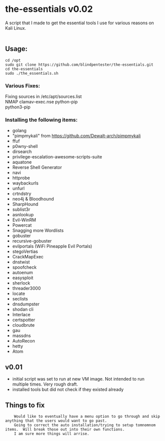 # the-essentials v0.02  
A script that I made to get the essential tools I use for various reasons on Kali Linux.<br /><br />
## Usage:  
    cd /opt  
    sudo git clone https://github.com/blindpentester/the-essentials.git  
    cd the-essentials  
    sudo ./the_essentials.sh  
  
### Various Fixes:  
Fixing sources in /etc/apt/sources.list  
NMAP clamav-exec.nse
python-pip  
python3-pip  

### Installing the following items:  
  
* golang  
* "pimpmykali" from https://github.com/Dewalt-arch/pimpmykali  
* ffuf  
* p0wny-shell  
* dirsearch  
* privilege-escalation-awesome-scripts-suite  
* aquatone  
* Reverse Shell Generator  
* navi  
* httprobe  
* waybackurls  
* unfurl  
* crtndstry  
* neo4j & Bloodhound  
* SharpHound  
* sublist3r  
* asnlookup  
* Evil-WinRM  
* Powercat  
* Snagging more Wordlists  
* gobuster  
* recursive-gobuster  
* evilportals (WiFi Pineapple Evil Portals)  
* stegoVertias  
* CrackMapExec  
* dnstwist  
* spoofcheck  
* autoenum  
* easysploit  
* sherlock  
* threader3000  
* locate  
* seclists  
* dnsdumpster  
* shodan cli  
* Interlace  
* certspotter  
* cloudbrute  
* gau   
* massdns  
* AutoRecon  
* hetty  
* Atom  
  
  
## v0.01  
* initial script was set to run at new VM image.  Not intended to run multiple times.  Very rough draft.  
* installed tools but did not check if they existed already  
  
  
## Things to fix  
        Would like to eventually have a menu option to go through and skip anything that the users would want to go past.  
        Going to correct the auto installation/trying to setup tomnomnom items.  Will break those out into their own functions.  
        I am sure more things will arrise.  
  
  
